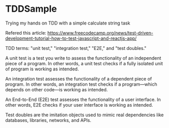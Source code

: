 # TDDSample

Trying my hands on TDD with a simple calculate string task

Refered this article: https://www.freecodecamp.org/news/test-driven-development-tutorial-how-to-test-javascript-and-reactjs-app/

TDD terms: "unit test," "integration test," "E2E," and "test doubles."

A unit test is a test you write to assess the functionality of an independent piece of a program. In other words, a unit test checks if a fully isolated unit of program is working as intended.

An integration test assesses the functionality of a dependent piece of program. In other words, an integration test checks if a program—which depends on other code—is working as intended.

An End-to-End (E2E) test assesses the functionality of a user interface. In other words, E2E checks if your user interface is working as intended.

Test doubles are the imitation objects used to mimic real dependencies like databases, libraries, networks, and APIs.
